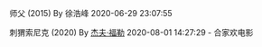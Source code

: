 师父 (2015) By 徐浩峰 2020-06-29 23:07:55

刺猬索尼克 (2020) By [杰夫·福勒](https://movie.douban.com/celebrity/1024763/) 2020-08-01 14:27:29 - 合家欢电影

